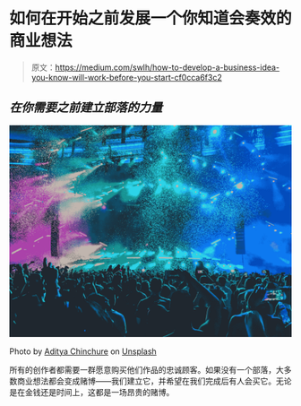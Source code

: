 # 如何在开始之前发展一个你知道会奏效的商业想法

> 原文：<https://medium.com/swlh/how-to-develop-a-business-idea-you-know-will-work-before-you-start-cf0cca6f3c2>

## *在你需要之前建立部落的力量*

![](img/aac265badfd7fd4b5fc96dbcc469b46b.png)

Photo by [Aditya Chinchure](https://unsplash.com/@adityachinchure?utm_source=medium&utm_medium=referral) on [Unsplash](https://unsplash.com?utm_source=medium&utm_medium=referral)

所有的创作者都需要一群愿意购买他们作品的忠诚顾客。如果没有一个部落，大多数商业想法都会变成赌博——我们建立它，并希望在我们完成后有人会买它。无论是在金钱还是时间上，这都是一场昂贵的赌博。
